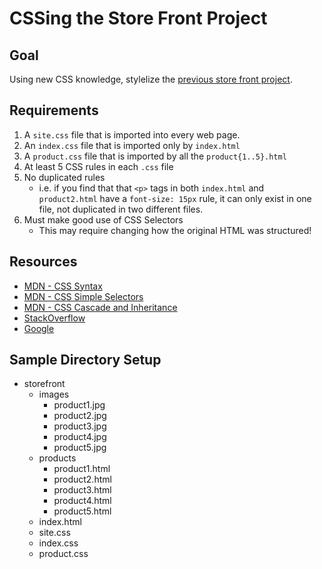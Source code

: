 # CSSing the Store Front Project

## Goal
Using new CSS knowledge, stylelize the [previous store front project](./FakeStoreFrontProject.md).

## Requirements
1. A `site.css` file that is imported into every web page.
2. An `index.css` file that is imported only by `index.html`
3. A `product.css` file that is imported by all the `product{1..5}.html` 
4. At least 5 CSS rules in each `.css` file
5. No duplicated rules
    - i.e. if you find that that `<p>` tags in both `index.html` and `product2.html` have a `font-size: 15px` rule, it can only exist in one file, not duplicated in two different files.
6. Must make good use of CSS Selectors
    - This may require changing how the original HTML was structured!

## Resources
- [MDN - CSS Syntax](https://developer.mozilla.org/en-US/docs/Learn/CSS/Introduction_to_CSS/Syntax)
- [MDN - CSS Simple Selectors](https://developer.mozilla.org/en-US/docs/Learn/CSS/Introduction_to_CSS/Simple_selectors)
- [MDN - CSS Cascade and Inheritance](https://developer.mozilla.org/en-US/docs/Learn/CSS/Introduction_to_CSS/Cascade_and_inheritance)
- [StackOverflow](https://stackoverflow.com/)
- [Google](https://google.com)

## Sample Directory Setup
- <i class="fa fa-folder-open"></i> storefront
    - <i class="fa fa-folder-open"></i> images
        - <i class="fa fa-file"></i> product1.jpg
        - <i class="fa fa-file"></i> product2.jpg
        - <i class="fa fa-file"></i> product3.jpg
        - <i class="fa fa-file"></i> product4.jpg
        - <i class="fa fa-file"></i> product5.jpg
    - <i class="fa fa-folder-open"></i> products
        - <i class="fa fa-file"></i> product1.html
        - <i class="fa fa-file"></i> product2.html
        - <i class="fa fa-file"></i> product3.html
        - <i class="fa fa-file"></i> product4.html
        - <i class="fa fa-file"></i> product5.html
    - <i class="fa fa-file"></i> index.html
    - <i class="fa fa-file"></i> site.css
    - <i class="fa fa-file"></i> index.css
    - <i class="fa fa-file"></i> product.css
    